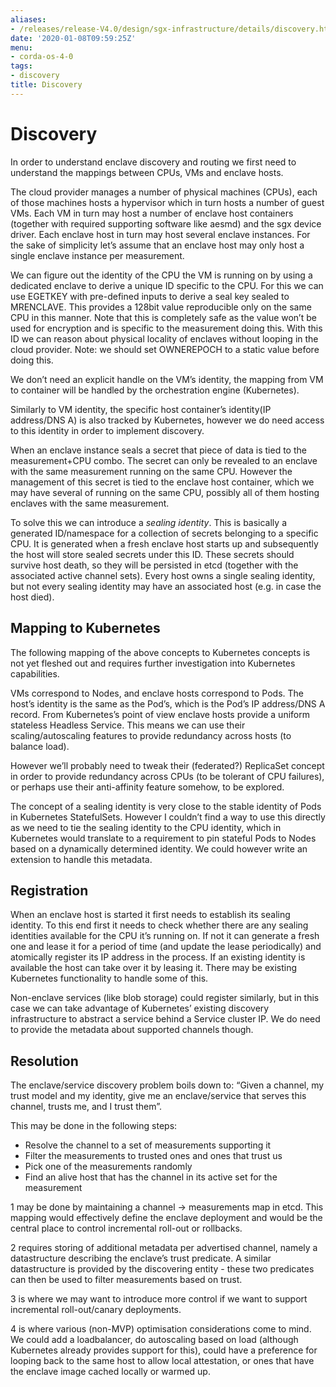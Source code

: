 ```yaml
---
aliases:
- /releases/release-V4.0/design/sgx-infrastructure/details/discovery.html
date: '2020-01-08T09:59:25Z'
menu:
- corda-os-4-0
tags:
- discovery
title: Discovery
---
```



# Discovery

In order to understand enclave discovery and routing we first need to understand the mappings between CPUs, VMs and
enclave hosts.

The cloud provider manages a number of physical machines (CPUs), each of those machines hosts a hypervisor which in
turn hosts a number of guest VMs. Each VM in turn may host a number of enclave host containers (together with required
supporting software like aesmd) and the sgx device driver. Each enclave host in turn may host several enclave instances.
For the sake of simplicity let’s assume that an enclave host may only host a single enclave instance per measurement.

We can figure out the identity of the CPU the VM is running on by using a dedicated enclave to derive a unique ID
specific to the CPU. For this we can use EGETKEY with pre-defined inputs to derive a seal key sealed to MRENCLAVE. This
provides a 128bit value reproducible only on the same CPU in this manner. Note that this is completely safe as the
value won’t be used for encryption and is specific to the measurement doing this. With this ID we can reason about
physical locality of enclaves without looping in the cloud provider.
Note: we should set OWNEREPOCH to a static value before doing this.

We don’t need an explicit handle on the VM’s identity, the mapping from VM to container will be handled by the
orchestration engine (Kubernetes).

Similarly to VM identity, the specific host container’s identity(IP address/DNS A) is also tracked by Kubernetes,
however we do need access to this identity in order to implement discovery.

When an enclave instance seals a secret that piece of data is tied to the measurement+CPU combo. The secret can only be
revealed to an enclave with the same measurement running on the same CPU. However the management of this secret is
tied to the enclave host container, which we may have several of running on the same CPU, possibly all of them hosting
enclaves with the same measurement.

To solve this we can introduce a *sealing identity*. This is basically a generated ID/namespace for a collection of
secrets belonging to a specific CPU. It is generated when a fresh enclave host starts up and subsequently the host will
store sealed secrets under this ID. These secrets should survive host death, so they will be persisted in etcd (together
with the associated active channel sets). Every host owns a single sealing identity, but not every sealing identity may
have an associated host (e.g. in case the host died).


## Mapping to Kubernetes

The following mapping of the above concepts to Kubernetes concepts is not yet fleshed out and requires further
investigation into Kubernetes capabilities.

VMs correspond to Nodes, and enclave hosts correspond to Pods. The host’s identity is the same as the Pod’s, which is
the Pod’s IP address/DNS A record. From Kubernetes’s point of view enclave hosts provide a uniform stateless Headless
Service. This means we can use their scaling/autoscaling features to  provide redundancy across hosts (to balance load).

However we’ll probably need to tweak their (federated?) ReplicaSet concept in order to provide redundancy across CPUs
(to be tolerant of CPU failures), or perhaps use their anti-affinity feature somehow, to be explored.

The concept of a sealing identity is very close to the stable identity of Pods in Kubernetes StatefulSets. However I
couldn’t find a way to use this directly as we need to tie the sealing identity to the CPU identity, which in Kubernetes
would translate to a requirement to pin stateful Pods to Nodes based on a dynamically determined identity. We could
however write an extension to handle this metadata.


## Registration

When an enclave host is started it first needs to establish its sealing identity. To this end first it needs to check
whether there are any sealing identities available for the CPU it’s running on. If not it can generate a fresh one and
lease it for a period of time (and update the lease periodically) and atomically register its IP address in the process.
If an existing identity is available the host can take over it by leasing it. There may be existing Kubernetes
functionality to handle some of this.

Non-enclave services (like blob storage) could register similarly, but in this case we can take advantage of Kubernetes’
existing discovery infrastructure to abstract a service behind a Service cluster IP. We do need to provide the metadata
about supported channels though.


## Resolution

The enclave/service discovery problem boils down to:
“Given a channel, my trust model and my identity, give me an enclave/service that serves this channel, trusts me, and I
trust them”.

This may be done in the following steps:


* Resolve the channel to a set of measurements supporting it
* Filter the measurements to trusted ones and ones that trust us
* Pick one of the measurements randomly
* Find an alive host that has the channel in its active set for the measurement

1 may be done by maintaining a channel -> measurements map in etcd. This mapping would effectively define the enclave
deployment and would be the central place to control incremental roll-out or rollbacks.

2 requires storing of additional metadata per advertised channel, namely a datastructure describing the enclave’s trust
predicate. A similar datastructure is provided by the discovering entity - these two predicates can then be used to
filter measurements based on trust.

3 is where we may want to introduce more control if we want to support incremental roll-out/canary deployments.

4 is where various (non-MVP) optimisation considerations come to mind. We could add a loadbalancer, do autoscaling based
on load (although Kubernetes already provides support for this), could have a preference for looping back to the same
host to allow local attestation, or ones that have the enclave image cached locally or warmed up.

